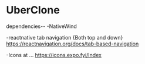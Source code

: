 # UberClone

dependencies-- 
-NativeWind

-reactnative tab navigation {Both top and down}
https://reactnavigation.org/docs/tab-based-navigation

-Icons at ...
https://icons.expo.fyi/Index
